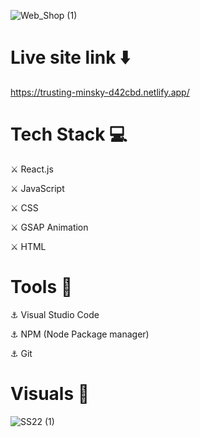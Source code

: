 
![Web_Shop (1)](https://user-images.githubusercontent.com/93304640/156531707-980a1d5e-a83e-412d-945f-4d1cfcb2598b.png)


# Live site link ⬇️

https://trusting-minsky-d42cbd.netlify.app/


# Tech Stack 💻

⚔️ React.js

⚔️ JavaScript

⚔️ CSS

⚔️ GSAP Animation

⚔️ HTML

# Tools 🔧

⚓ Visual Studio Code

⚓ NPM (Node Package manager)

⚓ Git

# Visuals 🌻

![SS22 (1)](https://user-images.githubusercontent.com/93304640/156532914-7614014c-22f6-4443-9f3d-67666928c362.jpg)
